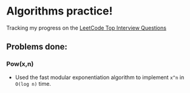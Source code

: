 # Algorithms practice!
Tracking my progress on the [LeetCode Top Interview Questions](https://leetcode.com/problem-list/wpwgkgt/)

## Problems done:
### Pow(x,n)
- Used the fast modular exponentiation algorithm to implement `x^n` in `O(log n)` time.

